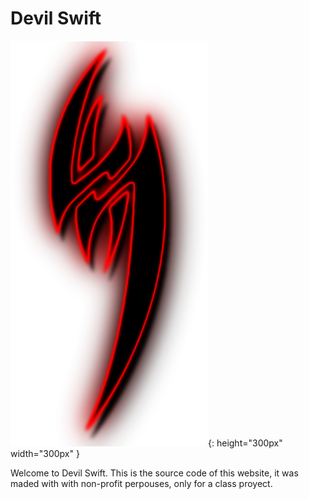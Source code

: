 # Devil Swift
![DevilSwiftLogo](https://raw.githubusercontent.com/hatsumiku03/icons/refs/heads/main/IconsNotMine/DevilGenSymbolJin.png){: height="300px" width="300px" }

Welcome to Devil Swift.
This is the source code of this website, it was maded with with non-profit perpouses, only for a class proyect.